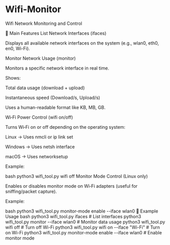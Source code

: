 # Wifi-Monitor
Wifi Network Monitoring and Control 

🔹 Main Features
List Network Interfaces (ifaces)

Displays all available network interfaces on the system (e.g., wlan0, eth0, en0, Wi-Fi).

Monitor Network Usage (monitor)

Monitors a specific network interface in real time.

Shows:

Total data usage (download + upload)

Instantaneous speed (Download/s, Upload/s)

Uses a human-readable format like KB, MB, GB.

Wi‑Fi Power Control (wifi on/off)

Turns Wi‑Fi on or off depending on the operating system:

Linux → Uses nmcli or ip link set

Windows → Uses netsh interface

macOS → Uses networksetup

Example:

bash
python3 wifi_tool.py wifi off
Monitor Mode Control (Linux only)

Enables or disables monitor mode on Wi‑Fi adapters (useful for sniffing/packet capture).

Example:

bash
python3 wifi_tool.py monitor-mode enable --iface wlan0
🔹 Example Usage
bash
python3 wifi_tool.py ifaces                   # List interfaces
python3 wifi_tool.py monitor --iface wlan0    # Monitor data usage
python3 wifi_tool.py wifi off                 # Turn off Wi-Fi
python3 wifi_tool.py wifi on --iface "Wi-Fi"  # Turn on Wi-Fi
python3 wifi_tool.py monitor-mode enable --iface wlan0  # Enable monitor mode
